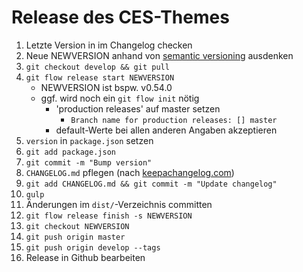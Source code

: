 # Release des CES-Themes

1. Letzte Version in im Changelog checken
1. Neue NEWVERSION anhand von [semantic versioning](https://semver.org/) ausdenken
1. `git checkout develop && git pull`
1. `git flow release start NEWVERSION`
   * NEWVERSION ist bspw. v0.54.0
   * ggf. wird noch ein `git flow init` nötig
      * 'production releases' auf master setzen
         * `Branch name for production releases: [] master`
      * default-Werte bei allen anderen Angaben akzeptieren
1. `version` in `package.json` setzen
1. `git add package.json`
1. `git commit -m "Bump version"`
1. `CHANGELOG.md` pflegen (nach [keepachangelog.com](https://keepachangelog.com/en/1.0.0/))
1. `git add CHANGELOG.md && git commit -m "Update changelog"`
1. `gulp`
1. Änderungen im `dist/`-Verzeichnis committen
1. `git flow release finish -s NEWVERSION`
1. `git checkout NEWVERSION`
1. `git push origin master`
1. `git push origin develop --tags`
1. Release in Github bearbeiten
